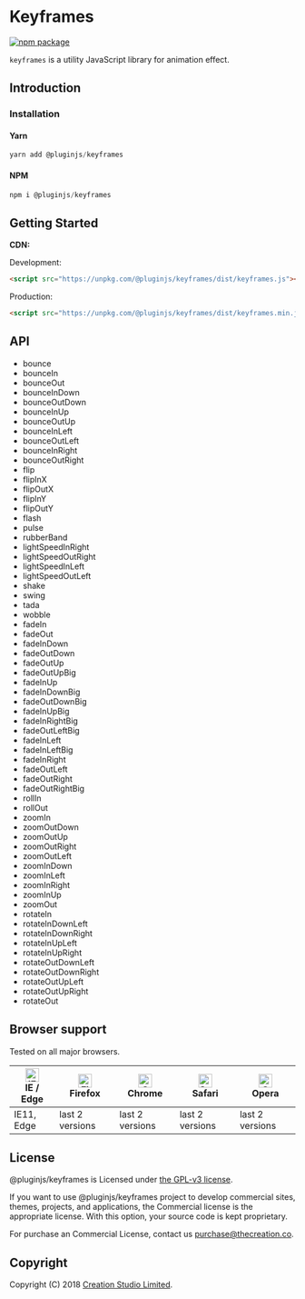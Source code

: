 # Keyframes

[![npm package](https://img.shields.io/npm/v/@pluginjs/keyframes.svg)](https://www.npmjs.com/package/@pluginjs/keyframes)

`keyframes` is a utility JavaScript library for animation effect.

## Introduction

### Installation

#### Yarn

```javascript
yarn add @pluginjs/keyframes
```

#### NPM

```javascript
npm i @pluginjs/keyframes
```

## Getting Started

**CDN:**

Development:

```html
<script src="https://unpkg.com/@pluginjs/keyframes/dist/keyframes.js"></script>
```

Production:

```html
<script src="https://unpkg.com/@pluginjs/keyframes/dist/keyframes.min.js"></script>
```

## API

- bounce
- bounceIn
- bounceOut
- bounceInDown
- bounceOutDown
- bounceInUp
- bounceOutUp
- bounceInLeft
- bounceOutLeft
- bounceInRight
- bounceOutRight
- flip
- flipInX
- flipOutX
- flipInY
- flipOutY
- flash
- pulse
- rubberBand
- lightSpeedInRight
- lightSpeedOutRight
- lightSpeedInLeft
- lightSpeedOutLeft
- shake
- swing
- tada
- wobble
- fadeIn
- fadeOut
- fadeInDown
- fadeOutDown
- fadeOutUp
- fadeOutUpBig
- fadeInUp
- fadeInDownBig
- fadeOutDownBig
- fadeInUpBig
- fadeInRightBig
- fadeOutLeftBig
- fadeInLeft
- fadeInLeftBig
- fadeInRight
- fadeOutLeft
- fadeOutRight
- fadeOutRightBig
- rollIn
- rollOut
- zoomIn
- zoomOutDown
- zoomOutUp
- zoomOutRight
- zoomOutLeft
- zoomInDown
- zoomInLeft
- zoomInRight
- zoomInUp
- zoomOut
- rotateIn
- rotateInDownLeft
- rotateInDownRight
- rotateInUpLeft
- rotateInUpRight
- rotateOutDownLeft
- rotateOutDownRight
- rotateOutUpLeft
- rotateOutUpRight
- rotateOut

## Browser support

Tested on all major browsers.

| [<img src="https://raw.githubusercontent.com/alrra/browser-logos/master/src/edge/edge_48x48.png" alt="IE / Edge" width="24px" height="24px" />](http://godban.github.io/browsers-support-badges/)</br>IE / Edge | [<img src="https://raw.githubusercontent.com/alrra/browser-logos/master/src/firefox/firefox_48x48.png" alt="Firefox" width="24px" height="24px" />](http://godban.github.io/browsers-support-badges/)</br>Firefox | [<img src="https://raw.githubusercontent.com/alrra/browser-logos/master/src/chrome/chrome_48x48.png" alt="Chrome" width="24px" height="24px" />](http://godban.github.io/browsers-support-badges/)</br>Chrome | [<img src="https://raw.githubusercontent.com/alrra/browser-logos/master/src/safari/safari_48x48.png" alt="Safari" width="24px" height="24px" />](http://godban.github.io/browsers-support-badges/)</br>Safari | [<img src="https://raw.githubusercontent.com/alrra/browser-logos/master/src/opera/opera_48x48.png" alt="Opera" width="24px" height="24px" />](http://godban.github.io/browsers-support-badges/)</br>Opera |
| --------- | --------- | --------- | --------- | --------- |
| IE11, Edge| last 2 versions| last 2 versions| last 2 versions| last 2 versions|

## License

@pluginjs/keyframes is Licensed under [the GPL-v3 license](LICENSE).

If you want to use @pluginjs/keyframes project to develop commercial sites, themes, projects, and applications, the Commercial license is the appropriate license. With this option, your source code is kept proprietary.

For purchase an Commercial License, contact us purchase@thecreation.co.

## Copyright

Copyright (C) 2018 [Creation Studio Limited](creationstudio.com).